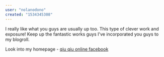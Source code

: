 ```yaml
---
user: "nolanodono"
created: "1534345308"
---
```


I really like what you guys are usually up too. This type of 
clever work and exposure! Keep up the fantastic works guys I've incorporated you 
guys to my blogroll.

Look into my homepage - <a href="http://xn--d1aqto.xn--j1anba.xn--p1ai/?option=com_k2&view=itemlist&task=user&id=27208">qiu qiu online facebook</a>
